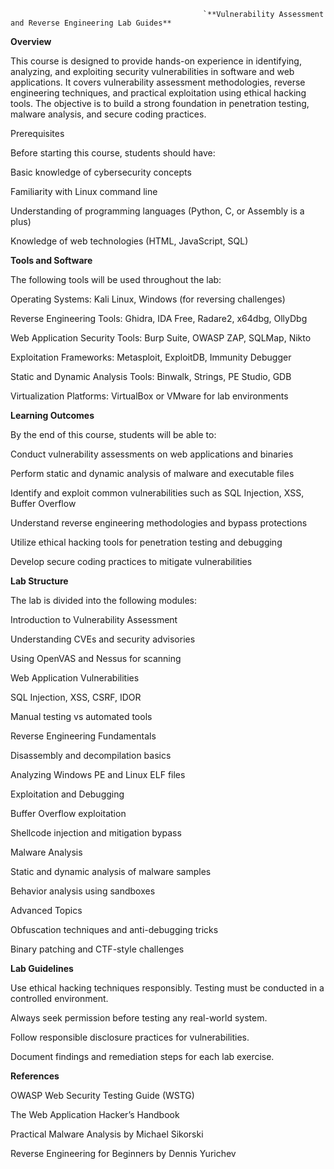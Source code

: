                                                `**Vulnerability Assessment and Reverse Engineering Lab Guides**

**Overview**

This course is designed to provide hands-on experience in identifying, analyzing, and exploiting security vulnerabilities in software and web applications. It covers vulnerability assessment methodologies, reverse engineering techniques, and practical exploitation using ethical hacking tools. The objective is to build a strong foundation in penetration testing, malware analysis, and secure coding practices.

Prerequisites

Before starting this course, students should have:

Basic knowledge of cybersecurity concepts

Familiarity with Linux command line

Understanding of programming languages (Python, C, or Assembly is a plus)

Knowledge of web technologies (HTML, JavaScript, SQL)

**Tools and Software**

The following tools will be used throughout the lab:

Operating Systems: Kali Linux, Windows (for reversing challenges)

Reverse Engineering Tools: Ghidra, IDA Free, Radare2, x64dbg, OllyDbg

Web Application Security Tools: Burp Suite, OWASP ZAP, SQLMap, Nikto

Exploitation Frameworks: Metasploit, ExploitDB, Immunity Debugger

Static and Dynamic Analysis Tools: Binwalk, Strings, PE Studio, GDB

Virtualization Platforms: VirtualBox or VMware for lab environments

**Learning Outcomes**

By the end of this course, students will be able to:

Conduct vulnerability assessments on web applications and binaries

Perform static and dynamic analysis of malware and executable files

Identify and exploit common vulnerabilities such as SQL Injection, XSS, Buffer Overflow

Understand reverse engineering methodologies and bypass protections

Utilize ethical hacking tools for penetration testing and debugging

Develop secure coding practices to mitigate vulnerabilities

**Lab Structure**

The lab is divided into the following modules:

Introduction to Vulnerability Assessment

Understanding CVEs and security advisories

Using OpenVAS and Nessus for scanning

Web Application Vulnerabilities

SQL Injection, XSS, CSRF, IDOR

Manual testing vs automated tools

Reverse Engineering Fundamentals

Disassembly and decompilation basics

Analyzing Windows PE and Linux ELF files

Exploitation and Debugging

Buffer Overflow exploitation

Shellcode injection and mitigation bypass

Malware Analysis

Static and dynamic analysis of malware samples

Behavior analysis using sandboxes

Advanced Topics

Obfuscation techniques and anti-debugging tricks

Binary patching and CTF-style challenges

**Lab Guidelines**

Use ethical hacking techniques responsibly. Testing must be conducted in a controlled environment.

Always seek permission before testing any real-world system.

Follow responsible disclosure practices for vulnerabilities.

Document findings and remediation steps for each lab exercise.

**References**

OWASP Web Security Testing Guide (WSTG)

The Web Application Hacker’s Handbook

Practical Malware Analysis by Michael Sikorski

Reverse Engineering for Beginners by Dennis Yurichev
